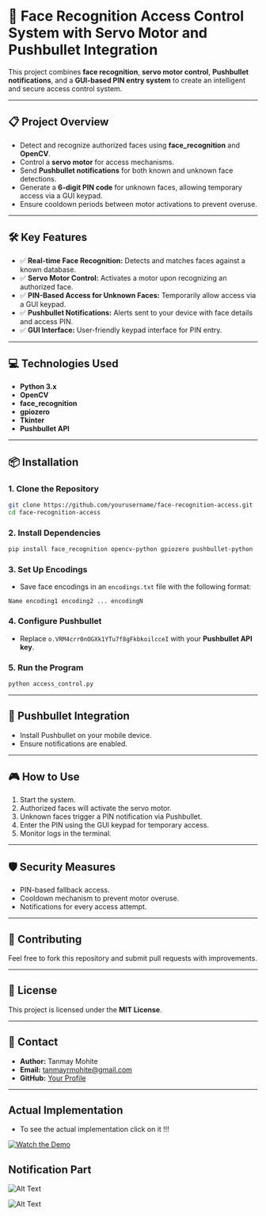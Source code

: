 # 🚀 Face Recognition Access Control System with Servo Motor and Pushbullet Integration

This project combines **face recognition**, **servo motor control**, **Pushbullet notifications**, and a **GUI-based PIN entry system** to create an intelligent and secure access control system.

---

## 📋 **Project Overview**
- Detect and recognize authorized faces using **face_recognition** and **OpenCV**.
- Control a **servo motor** for access mechanisms.
- Send **Pushbullet notifications** for both known and unknown face detections.
- Generate a **6-digit PIN code** for unknown faces, allowing temporary access via a GUI keypad.
- Ensure cooldown periods between motor activations to prevent overuse.

---

## 🛠️ **Key Features**
- ✅ **Real-time Face Recognition:** Detects and matches faces against a known database.
- ✅ **Servo Motor Control:** Activates a motor upon recognizing an authorized face.
- ✅ **PIN-Based Access for Unknown Faces:** Temporarily allow access via a GUI keypad.
- ✅ **Pushbullet Notifications:** Alerts sent to your device with face details and access PIN.
- ✅ **GUI Interface:** User-friendly keypad interface for PIN entry.

---

## 💻 **Technologies Used**
- **Python 3.x**
- **OpenCV**
- **face_recognition**
- **gpiozero**
- **Tkinter**
- **Pushbullet API**

---

## 📦 **Installation**

### 1. Clone the Repository
```bash
git clone https://github.com/yourusername/face-recognition-access.git
cd face-recognition-access
```

### 2. Install Dependencies
```bash
pip install face_recognition opencv-python gpiozero pushbullet-python
```

### 3. Set Up Encodings
- Save face encodings in an `encodings.txt` file with the following format:
```
Name encoding1 encoding2 ... encodingN
```

### 4. Configure Pushbullet
- Replace `o.VRM4crr0nOGXk1YTu7f8gFkbkoilcceI` with your **Pushbullet API key**.

### 5. Run the Program
```bash
python access_control.py
```

---

## 📱 **Pushbullet Integration**
- Install Pushbullet on your mobile device.
- Ensure notifications are enabled.

---

## 🎮 **How to Use**
1. Start the system.
2. Authorized faces will activate the servo motor.
3. Unknown faces trigger a PIN notification via Pushbullet.
4. Enter the PIN using the GUI keypad for temporary access.
5. Monitor logs in the terminal.

---

## 🛡️ **Security Measures**
- PIN-based fallback access.
- Cooldown mechanism to prevent motor overuse.
- Notifications for every access attempt.

---

## 🤝 **Contributing**
Feel free to fork this repository and submit pull requests with improvements.

---

## 📝 **License**
This project is licensed under the **MIT License**.

---

## 📧 **Contact**
- **Author:** Tanmay Mohite
- **Email:** tanmayrmohite@gmail.com
- **GitHub:** [Your Profile](https://github.com/tanmaymohite)

---

## Actual Implementation
- To see the actual implementation click on it !!!

[![Watch the Demo](IMG20240301145213.jpg)](https://drive.google.com/file/d/11CLtqDmUusz-LmnKOIndXp5T23wgQxvr/view?usp=drive_link)

## Notification Part
![Alt Text](Screenshot_2024-04-18-23-15-32-61_2612c408d3de482350c09fa511732294.jpg)

![Alt Text](Screenshot_2024-04-18-23-15-21-40_2612c408d3de482350c09fa511732294.jpg)




